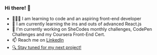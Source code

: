 <h3> Hi there! 👋</h3>
<p>
<ul>
<li>👩🏼‍💻 I am learning to code and an aspiring front-end developer</li>
<li>🌱 I am currently learning the ins and outs of advanced React.js</li>
<li>🔭 I'm currently working on SheCodes monthly challenges, CodePen Challenges and my Coursera Front-End Cert.</li>
  <li>📫 Reach me on <a href="https://www.linkedin.com/in/doyonlaura" target="_blank">LinkedIn </li>
  <li>🔍 Stay tuned for my next project!</li>
</ul>
